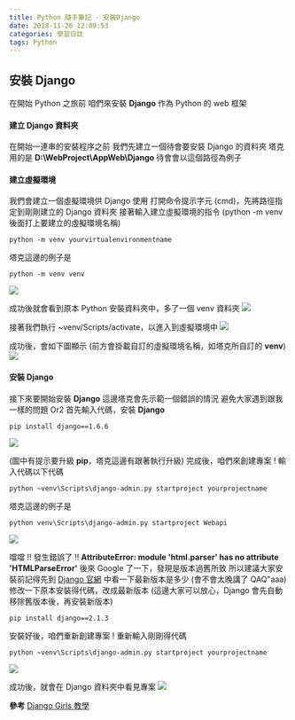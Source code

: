 ```yaml
---
title: Python 隨手筆記 - 安裝Django
date: 2018-11-26 12:09:53
categories: 學習日誌
tags: Python
---
```

## **安裝 Django**
在開始 Python 之旅前
咱們來安裝 **Django** 作為 Python 的 web 框架
#### **建立 Django 資料夾**
在開始一連串的安裝程序之前
我們先建立一個待會要安裝 Django 的資料夾
塔克用的是 **D:\WebProject\AppWeb\Django**
待會會以這個路徑為例子
#### **建立虛擬環境**
我們會建立一個虛擬環境供 Django 使用
打開命令提示字元 (cmd)，先將路徑指定到剛剛建立的 Django 資料夾
接著輸入建立虛擬環境的指令 (python -m venv 後面打上要建立的虛擬環境名稱)
```
python -m venv yourvirtualenvironmentname
```
塔克這邊的例子是
```
python -m venv venv
```
![](https://imgur.com/5H40UnX.png)

成功後就會看到原本 Python 安裝資料夾中，多了一個 venv 資料夾
![](https://imgur.com/SlDWDuT.png)

接著我們執行 ~venv/Scripts/activate，以進入到虛擬環境中
![](https://imgur.com/qYRZHqr.png)

成功後，會如下圖顯示 (前方會掛載自訂的虛擬環境名稱，如塔克所自訂的 **venv**)
![](https://imgur.com/eI6EgHY.png)

#### **安裝 Django**
接下來要開始安裝 **Django**
這邊塔克會先示範一個錯誤的情況
避免大家遇到跟我一樣的問題 Or2
首先輸入代碼，安裝 **Django**
```
pip install django==1.6.6
```
![](https://imgur.com/QqKBumK.png)

(圖中有提示要升級 **pip**，塔克這邊有跟著執行升級)
完成後，咱們來創建專案 !
輸入代碼以下代碼
```
python ~venv\Scripts\django-admin.py startproject yourprojectname
```
塔克這邊的例子是
```
python venv\Scripts\django-admin.py startproject Webapi
```
![](https://imgur.com/dqi8lB5.png)

噹噹 !! 發生錯誤了 !!
**AttributeError: module 'html.parser' has no attribute 'HTMLParseError'** 
後來 Google 了一下，發現是版本過舊所致
所以建議大家安裝前記得先到 [Django 官網](https://www.djangoproject.com/) 中看一下最新版本是多少 (會不會太晚講了 QAQ"aaa)
修改一下原本安裝得代碼，改成最新版本 
(這邊大家可以放心，Django 會先自動移除舊版本後，再安裝新版本)
```
pip install django==2.1.3
```
安裝好後，咱們重新創建專案 !
重新輸入剛剛得代碼
```
python ~venv\Scripts\django-admin.py startproject yourprojectname
```
![](https://imgur.com/EJuVs2t.png)

成功後，就會在 Django 資料夾中看見專案
![](https://imgur.com/q4shGGR.png)

**參考**
[Django Girls 教學](https://carolhsu.gitbooks.io/django-girls-tutorial-traditional-chiness/content/index.html)